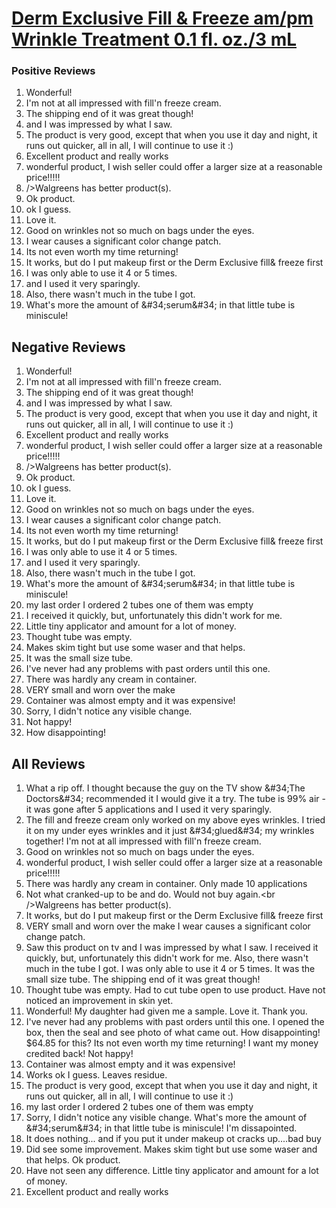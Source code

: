 # [Derm Exclusive Fill &amp; Freeze am/pm Wrinkle Treatment 0.1 fl. oz./3 mL](https://products.checkmycream.com/products/Derm-Exclusive-Fill-and-Freeze-ampm-Wrinkle-Treatment-0.1-fl.-oz.3-mL.html)

### Positive Reviews

<ol>
      <li>Wonderful!</li>
      <li>I&#x27;m not at all impressed with fill&#x27;n freeze cream.</li>
      <li>The shipping end of it was great though!</li>
      <li>and I was impressed by what I saw.  </li>
      <li>The product is very good, except that when you use it day and night, it runs out quicker, all in all, I will continue to use it :)</li>
      <li>Excellent product and really works</li>
      <li>wonderful product, I wish seller could offer a larger size at a reasonable price!!!!!</li>
      <li>/&gt;Walgreens has better product(s).</li>
      <li>Ok product.</li>
      <li>ok I guess.</li>
      <li>Love it.</li>
      <li>Good on wrinkles not so much on bags under the eyes.</li>
      <li>I wear causes a significant color change patch.</li>
      <li>Its not even worth my time returning!</li>
      <li>It works, but do I put makeup first or the Derm Exclusive fill&amp; freeze first</li>
      <li>I was only able to use it 4 or 5 times.  </li>
      <li>and I used it very sparingly.</li>
      <li>Also, there wasn&#x27;t much in the tube I got.  </li>
      <li>What&#x27;s more the amount of &amp;#34;serum&amp;#34; in that little tube is miniscule!  </li>
</ol>


<h2>Negative Reviews</h2>
<ol>
<li> Wonderful!</li>
<li> I&#x27;m not at all impressed with fill&#x27;n freeze cream.</li>
<li> The shipping end of it was great though!</li>
<li> and I was impressed by what I saw.  </li>
<li> The product is very good, except that when you use it day and night, it runs out quicker, all in all, I will continue to use it :)</li>
<li> Excellent product and really works</li>
<li> wonderful product, I wish seller could offer a larger size at a reasonable price!!!!!</li>
<li> /&gt;Walgreens has better product(s).</li>
<li> Ok product.</li>
<li> ok I guess.</li>
<li> Love it.</li>
<li> Good on wrinkles not so much on bags under the eyes.</li>
<li> I wear causes a significant color change patch.</li>
<li> Its not even worth my time returning!</li>
<li> It works, but do I put makeup first or the Derm Exclusive fill&amp; freeze first</li>
<li> I was only able to use it 4 or 5 times.  </li>
<li> and I used it very sparingly.</li>
<li> Also, there wasn&#x27;t much in the tube I got.  </li>
<li> What&#x27;s more the amount of &amp;#34;serum&amp;#34; in that little tube is miniscule!  </li>
<li> my last order I ordered 2 tubes one of them was empty</li>
<li> I received it quickly, but, unfortunately this didn&#x27;t work for me.  </li>
<li> Little tiny applicator and amount for a lot of money.</li>
<li> Thought tube was empty.  </li>
<li> Makes skim tight but use some waser and that helps.</li>
<li> It was the small size tube.  </li>
<li> I&#x27;ve never had any problems with past orders until this one.</li>
<li> There was hardly any cream in container.</li>
<li> VERY small and worn over the make</li>
<li> Container was almost empty and it was expensive!</li>
<li> Sorry, I didn&#x27;t notice any visible change.  </li>
<li> Not happy!</li>
<li> How disappointing!</li>
</ol>

<h2>All Reviews</h2>

<ol>
    <li> What a rip off. I thought because the guy on the TV show &amp;#34;The Doctors&amp;#34; recommended it I would give it a try. The tube is 99% air - it was gone after 5 applications and I used it very sparingly.</li>
    <li> The fill and freeze cream only worked on my above eyes wrinkles.  I tried it on my under eyes wrinkles and it just &amp;#34;glued&amp;#34; my wrinkles together! I&#x27;m not at all impressed with fill&#x27;n freeze cream.</li>
    <li> Good on wrinkles not so much on bags under the eyes.</li>
    <li> wonderful product, I wish seller could offer a larger size at a reasonable price!!!!!</li>
    <li> There was hardly any cream in container. Only made 10 applications</li>
    <li> Not what cranked-up to be and do.  Would not buy again.&lt;br /&gt;Walgreens has better product(s).</li>
    <li> It works, but do I put makeup first or the Derm Exclusive fill&amp; freeze first</li>
    <li> VERY small and worn over the make I wear causes a significant color change patch.</li>
    <li> Saw this product on tv and I was impressed by what I saw.  I received it quickly, but, unfortunately this didn&#x27;t work for me.  Also, there wasn&#x27;t much in the tube I got.  I was only able to use it 4 or 5 times.  It was the small size tube.  The shipping end of it was great though!</li>
    <li> Thought tube was empty.  Had to cut tube open to use product.  Have not noticed an improvement in skin yet.</li>
    <li> Wonderful! My daughter had given me a sample. Love it. Thank you.</li>
    <li> I&#x27;ve never had any problems with past orders until this one. I opened the box, then the seal and see photo of what came out. How disappointing! $64.85 for this? Its not even worth my time returning! I want my money credited back! Not happy!</li>
    <li> Container was almost empty and it was expensive!</li>
    <li> Works ok I guess. Leaves residue.</li>
    <li> The product is very good, except that when you use it day and night, it runs out quicker, all in all, I will continue to use it :)</li>
    <li> my last order I ordered 2 tubes one of them was empty</li>
    <li> Sorry, I didn&#x27;t notice any visible change.  What&#x27;s more the amount of &amp;#34;serum&amp;#34; in that little tube is miniscule!  I&#x27;m dissapointed.</li>
    <li> It does nothing... and if you put it under makeup ot cracks up....bad buy</li>
    <li> Did see some improvement.  Makes skim tight but use some waser and that helps. Ok product.</li>
    <li> Have not seen any difference. Little tiny applicator and amount for a lot of money.</li>
    <li> Excellent product and really works</li>
</ol>




